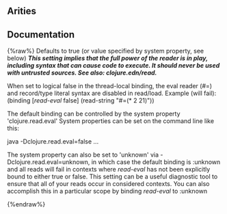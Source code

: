 ## Arities


## Documentation
{%raw%}
Defaults to true (or value specified by system property, see below)
  ***This setting implies that the full power of the reader is in play,
  including syntax that can cause code to execute. It should never be
  used with untrusted sources. See also: clojure.edn/read.***

  When set to logical false in the thread-local binding,
  the eval reader (#=) and record/type literal syntax are disabled in read/load.
  Example (will fail): (binding [*read-eval* false] (read-string "#=(* 2 21)"))

  The default binding can be controlled by the system property
  'clojure.read.eval' System properties can be set on the command line
  like this:

  java -Dclojure.read.eval=false ...

  The system property can also be set to 'unknown' via
  -Dclojure.read.eval=unknown, in which case the default binding
  is :unknown and all reads will fail in contexts where *read-eval*
  has not been explicitly bound to either true or false. This setting
  can be a useful diagnostic tool to ensure that all of your reads
  occur in considered contexts. You can also accomplish this in a
  particular scope by binding *read-eval* to :unknown
  
{%endraw%}

